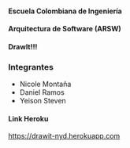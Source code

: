 #### Escuela Colombiana de Ingeniería

#### Arquitectura de Software (ARSW)

#### DrawIt!!!

### Integrantes
* Nicole Montaña
* Daniel Ramos
* Yeison Steven

#### Link Heroku
https://drawit-nyd.herokuapp.com
